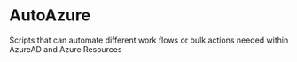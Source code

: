 # AutoAzure
Scripts that can automate different work flows or bulk actions needed within AzureAD and Azure Resources

